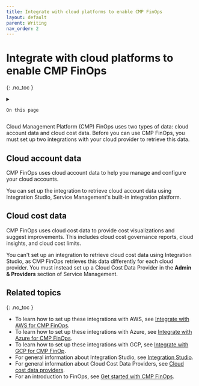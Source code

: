 ```yaml
---
title: Integrate with cloud platforms to enable CMP FinOps
layout: default
parent: Writing
nav_order: 2
---
```


# Integrate with cloud platforms to enable CMP FinOps
{: .no_toc }

<details close markdown="block">
  <summary>
  
    On this page
	
  </summary>
  {: .text-delta }
- TOC
{:toc}
</details>

Cloud Management Platform (CMP) FinOps uses two types of data: cloud account data and cloud cost data. Before you can use CMP FinOps, you must set up two integrations with your cloud provider to retrieve this data.

## Cloud account data ##

CMP FinOps uses cloud account data to help you manage and configure your cloud accounts.

You can set up the integration to retrieve cloud account data using Integration Studio, Service Management's built-in integration platform.

## Cloud cost data ##

CMP FinOps uses cloud cost data to provide cost visualizations and suggest improvements. This includes cloud cost governance reports, cloud insights, and cloud cost limits.

You can't set up an integration to retrieve cloud cost data using Integration Studio, as CMP FinOps retrieves this data differently for each cloud provider. You must instead set up a Cloud Cost Data Provider in the **Admin & Providers** section of Service Management.

## Related topics ##
{: .no_toc }

- To learn how to set up these integrations with AWS, see [Integrate with AWS for CMP FinOps](https://doc/SMAX/25.1/SyncAWSProvider).
- To learn how to set up these integrations with Azure, see [Integrate with Azure for CMP FinOps](https://doc/SMAX/25.1/SyncAzureProvider).
- To learn how to set up these integrations with GCP, see [Integrate with GCP for CMP FinOp](https://doc/SMAX/25.1/SyncGCPProvider).
- For general information about Integration Studio, see [Integration Studio](https://doc/SMAX/25.1/IntegrationHub).
- For general information about Cloud Cost Data Providers, see [Cloud cost data providers](https://doc/SMAX/25.1/CGROIntegrations).
- For an introduction to FinOps, see [Get started with CMP FinOps](https://doc/SMAX/25.1/IntegrationHub).